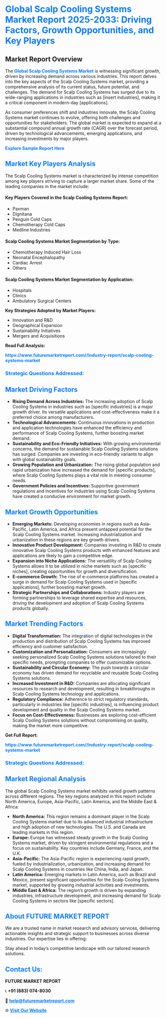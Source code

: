 <h1 style="color: #007BFF;">Global Scalp Cooling Systems Market Report 2025-2033: Driving Factors, Growth Opportunities, and Key Players</h1>

<section id="overview">
<h2>Market Report Overview</h2>
<p>The <a href="https://www.futuremarketreport.com//industry-report/scalp-cooling-systems-market" style="color: #007BFF; text-decoration: none;"><strong>Global Scalp Cooling Systems Market</strong></a> is witnessing significant growth, driven by increasing demand across various industries. This report delves into the key aspects of the Scalp Cooling Systems market, providing a comprehensive analysis of its current status, future potential, and challenges. The demand for Scalp Cooling Systems has surged due to its wide-ranging applications in industries such as [insert industries], making it a critical component in modern-day [applications].</p>
<p>As consumer preferences shift and industries innovate, the Scalp Cooling Systems market continues to evolve, offering both challenges and opportunities for stakeholders. The global market is expected to expand at a substantial compound annual growth rate (CAGR) over the forecast period, driven by technological advancements, emerging applications, and increasing investments by major players.</p>
</section>

<section id="overview">
<p><a href="https://www.futuremarketreport.com//request-sample/reportId=77290" style="color: #007BFF; text-decoration: none;"><strong>Explore Sample Report Here</strong></a></p>
</section>

<section id="key-players">
<h2 style="color: #007BFF;">Market Key Players Analysis</h2>
<p>The Scalp Cooling Systems market is characterized by intense competition among key players striving to capture a larger market share. Some of the leading companies in the market include:</p>
<h4>Key Players Covered in the Scalp Cooling Systems Report:</h4>
<ul><li>Paxman</li><li>Dignitana</li><li>Penguin Cold Caps</li><li>Chemotherapy Cold Caps</li><li>Medline Industries</li></ul>
<h4>Scalp Cooling Systems Market Segmentation by Type:</h4>
<ul><li>Chemotherapy Induced Hair Loss</li><li>Neonatal Encephalopathy</li><li>Cardiac Arrest</li><li>Others</li></ul>

<h4>Scalp Cooling Systems Market Segmentation by Application:</h4>
<ul><li>Hospitals</li><li>Clinics</li><li>Ambulatory Surgical Centers</li></ul>
<p><strong>Key Strategies Adopted by Market Players:</strong></p>
<ul>
<li>Innovation and R&D</li>
<li>Geographical Expansion</li>
<li>Sustainability Initiatives</li>
<li>Mergers and Acquisitions</li>
</ul>
</section>

<section>
<p><strong>Read Full Analysis: </strong></p><a href="https://www.futuremarketreport.com//industry-report/scalp-cooling-systems-market" style="color: #007BFF; text-decoration: none;"><strong>https://www.futuremarketreport.com//industry-report/scalp-cooling-systems-market</strong></a>
<h3 style="color: #007BFF;">Strategic Questions Addressed:</h3>
</section>

<section id="driving-factors">
<h2 style="color: #007BFF;">Market Driving Factors</h2>
<ul>
<li><strong>Rising Demand Across Industries:</strong> The increasing adoption of Scalp Cooling Systems in industries such as [specific industries] is a major growth driver. Its versatile applications and cost-effectiveness make it a preferred choice among manufacturers.</li>
<li><strong>Technological Advancements:</strong> Continuous innovations in production and application technologies have enhanced the efficiency and performance of Scalp Cooling Systems, further boosting market demand.</li>
<li><strong>Sustainability and Eco-Friendly Initiatives:</strong> With growing environmental concerns, the demand for sustainable Scalp Cooling Systems solutions has surged. Companies are investing in eco-friendly variants to align with global sustainability goals.</li>
<li><strong>Growing Population and Urbanization:</strong> The rising global population and rapid urbanization have increased the demand for [specific products], where Scalp Cooling Systems plays a vital role in meeting consumer needs.</li>
<li><strong>Government Policies and Incentives:</strong> Supportive government regulations and incentives for industries using Scalp Cooling Systems have created a conducive environment for market growth.</li>
</ul>
</section>

<section id="growth-opportunities">
<h2 style="color: #007BFF;">Market Growth Opportunities</h2>
<ul>
<li><strong>Emerging Markets:</strong> Developing economies in regions such as Asia-Pacific, Latin America, and Africa present untapped potential for the Scalp Cooling Systems market. Increasing industrialization and urbanization in these regions are key growth drivers.</li>
<li><strong>Innovative Product Development:</strong> Companies investing in R&D to create innovative Scalp Cooling Systems products with enhanced features and applications are likely to gain a competitive edge.</li>
<li><strong>Expansion into Niche Applications:</strong> The versatility of Scalp Cooling Systems allows it to be utilized in niche markets such as [specific niches], creating opportunities for growth and diversification.</li>
<li><strong>E-commerce Growth:</strong> The rise of e-commerce platforms has created a surge in demand for Scalp Cooling Systems used in [specific applications], further boosting market growth.</li>
<li><strong>Strategic Partnerships and Collaborations:</strong> Industry players are forming partnerships to leverage shared expertise and resources, driving the development and adoption of Scalp Cooling Systems products globally.</li>
</ul>
</section>

<section id="trending-factors">
<h2 style="color: #007BFF;">Market Trending Factors</h2>
<ul>
<li><strong>Digital Transformation:</strong> The integration of digital technologies in the production and distribution of Scalp Cooling Systems has improved efficiency and customer satisfaction.</li>
<li><strong>Customization and Personalization:</strong> Consumers are increasingly seeking personalized Scalp Cooling Systems solutions tailored to their specific needs, prompting companies to offer customizable options.</li>
<li><strong>Sustainability and Circular Economy:</strong> The push towards a circular economy has driven demand for recyclable and reusable Scalp Cooling Systems solutions.</li>
<li><strong>Increased Investment in R&D:</strong> Companies are allocating significant resources to research and development, resulting in breakthroughs in Scalp Cooling Systems technology and applications.</li>
<li><strong>Regulatory Compliance:</strong> Adherence to strict regulatory standards, particularly in industries like [specific industries], is influencing product development and quality in the Scalp Cooling Systems market.</li>
<li><strong>Focus on Cost-Effectiveness:</strong> Businesses are exploring cost-efficient Scalp Cooling Systems solutions without compromising on quality, making the market more competitive.</li>
</ul>
</section>

<section>
<p><strong>Get Full Report: </strong></p><a href="https://www.futuremarketreport.com//industry-report/scalp-cooling-systems-market" style="color: #007BFF; text-decoration: none;"><strong>https://www.futuremarketreport.com//industry-report/scalp-cooling-systems-market</strong></a>
<h3 style="color: #007BFF;">Strategic Questions Addressed:</h3>
</section>


<section id="regional-analysis">
<h2 style="color: #007BFF;">Market Regional Analysis</h2>
<p>The global Scalp Cooling Systems market exhibits varied growth patterns across different regions. The key regions analyzed in this report include North America, Europe, Asia-Pacific, Latin America, and the Middle East & Africa:</p>
<ul>
<li><strong>North America:</strong> This region remains a dominant player in the Scalp Cooling Systems market due to its advanced industrial infrastructure and high adoption of new technologies. The U.S. and Canada are leading markets in this region.</li>
<li><strong>Europe:</strong> Europe has witnessed steady growth in the Scalp Cooling Systems market, driven by stringent environmental regulations and a focus on sustainability. Key countries include Germany, France, and the U.K.</li>
<li><strong>Asia-Pacific:</strong> The Asia-Pacific region is experiencing rapid growth, fueled by industrialization, urbanization, and increasing demand for Scalp Cooling Systems in countries like China, India, and Japan.</li>
<li><strong>Latin America:</strong> Emerging markets in Latin America, such as Brazil and Mexico, present significant opportunities for the Scalp Cooling Systems market, supported by growing industrial activities and investments.</li>
<li><strong>Middle East & Africa:</strong> The region’s growth is driven by expanding industries, infrastructure development, and increasing demand for Scalp Cooling Systems in sectors like [specific sectors].</li>
</ul>
</section>

<footer>
<h2 style="color: #007BFF;">About FUTURE MARKET REPORT</h2>
<p>We are a trusted name in market research and advisory services, delivering actionable insights and strategic support to businesses across diverse industries. Our expertise lies in offering:</p>

<p>Stay ahead in today’s competitive landscape with our tailored research solutions.</p>

<h2 style="color: #007BFF;">Contact Us:</h2>
<p><strong>FUTURE MARKET REPORT</strong></p>
<p>📞 <strong>+91 (883) 074-8030</strong></p>
<p>📧 <strong><a href="mailto:help@futuremarketreport.com" style="color: #007BFF;">help@futuremarketreport.com</a></strong></p>
<p>🌐 <strong><a href="https://www.futuremarketreport.com/" style="color: #007BFF;">Visit Our Website</a></strong></p>
</footer>